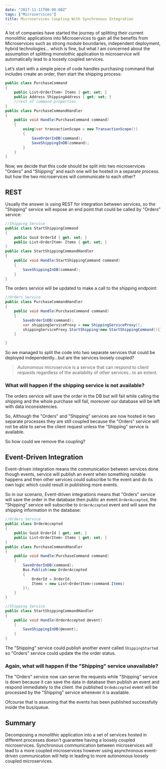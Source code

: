 ```yaml
---
date: "2017-11-11T00:00:00Z"
tags: ["Microservices"]
title: Microservices Coupling With Synchronous Integration
---
```


A lot of companies have started the journey of splitting their current monolithic applications into Microservices to gain all the benefits from Microservices such as strong module boundaries, independent deployment, hybrid technologies... which is fine, but what I am concerned about the assumption of splitting monolothic application to microservice will automatically lead to a loosely coupled services.

Let’s start with a simple piece of code handles purchasing command that includes create an order, then start the shipping process:

```csharp
public class PurchaseCommand
{
    public List<OrderItem> Items { get; set; }
    public Address ShippingAddress { get; set; }
    //rest of command properties
}
public class PurchaseCommandHandler
{
    public void Handle(PurchaseCommand command)
    {
        using(var transactionScope = new TransactionScope())
        {
            SaveOrderInDB(command);
            SaveShippingInDB(command);
        }
    }
}
```

Now, we decide that this code should be split into two microservices “Orders” and “Shipping” and each one will be hosted in a separate process. but how the two microservices will communicate to each other?

## REST
Usually the answer is using REST for integration between services, so the "Shipping" service will expose an end point that could be called by "Orders" service:

```csharp
//Shipping Service
public class StartShippingCommand
{
    public Guid OrderId { get; set; }
    public List<OrderItem> Items { get; set; }
}
public class StartShippingCommandHandler
{
    public void Handle(StartShippingCommand command)
    {
        SaveShippingInDB(command);
    }
}
```

The orders service will be updated to make a call to the shipping endpoint:

```csharp
//Orders Service
public class PurchaseCommandHandler
{
    public void Handle(PurchaseCommand command)
    {
        SaveOrderInDB(command);
        var shippingServiceProxy = new ShippingServiceProxy();
        shippingServiceProxy.StartShipping(new StartShippingCommand(){});
    }

}
```

So we managed to split the code into two separate services that could be deployed independently...but are the services loosely coupled?

> *Autonomous* microservice is a service that can respond to client requests regardless of the availablity of other services...to an extent.


### What will happen if the shipping service is not available?
The orders service will save the order in the DB but will fail while calling the shipping and the whole purchase will fail, moreover our database will be left with data inconsistencies.

So, Although the "Orders" and "Shipping" services are now hosted in two separate processes they are still coupled because the "Orders" service will not be able to serve the client request unless the "Shipping" service is available.

So how could we remove the coupling?

## Event-Driven Integration
Event-driven integration means the communication between services done though events, service will publish an event when something notable happens and then other services could subscribe to the event and do its own logic which could result in publishing more events.

So in our scenario, Event-driven integrations means that "Orders" service will save the order in the database then public an event `OrderAccepted`, the "Shipping" service will subscribe to `OrderAccepted` event and will save the shipping information in the database:

```csharp
//Orders Service
public class OrderAccepted
{
    public Guid OrderId { get; set; }
    public List<OrderItem> Items { get; set; }
}
public class PurchaseCommandHandler
{
    public void Handle(PurchaseCommand command)
    {
        SaveOrderInDB(command);
        Bus.Publish(new OrderAccepted
        {
            OrderId = OrderId,
            Items = new List<OrderItem>(command.Items)
        });
    }
}

//Shipping Service
public class StartShippingCommandHandler
{
    public void Handle(OrderAccepted @event)
    {
        SaveShippingInDB(@event);
    }
}
```

The "Shipping" service could publish another event called `ShippingStarted` so "Orders" service could update the the order status.

### Again, what will happen if the "Shipping" service unavailable?
The "Orders" service now can serve the requests while "Shipping" service is down because it can save the data in database then publish an event and respond immediately to the client. the published `OrdeAccepted` event will be processed by the "Shipping" service whenever it is available.

Ofcourse that is assuming that the events has been published successfully inside the bus/queue.

## Summary
Decomposing a monolithic application into a set of services hosted in different processes doesn't guarantee having a loosely coupled microservices. Synchronous communication between microservices will lead to a more coupled microservices however using asynchronous event-driven communication will help in leading to more autonomous loosely coupled microservices.
